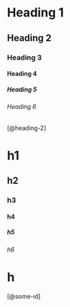 # Heading 1
## Heading 2
### Heading 3
#### Heading 4
##### Heading 5
###### Heading 6

[@heading-2]

<h1>h1</h1>
<h2>h2</h2>
<h3>h3</h3>
<h4>h4</h4>
<h5>h5</h5>
<h6>h6</h6>

<h1 id="some-id">h</h1>

[@some-id]
